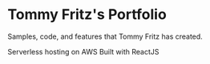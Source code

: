 # Tommy Fritz's Portfolio
Samples, code, and features that Tommy Fritz has created.

Serverless hosting on AWS
Built with ReactJS
